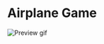 ﻿# Airplane Game

![Preview gif](https://github.com/andreylitvintsev/AirplaneGame/blob/master/RepositoryResources/Preview.gif)
